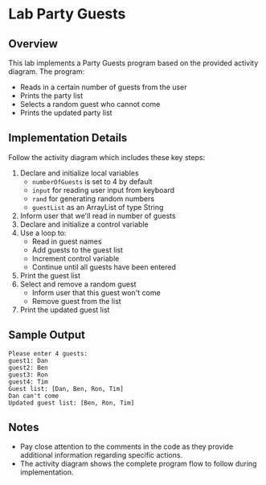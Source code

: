 # Lab Party Guests

## Overview
This lab implements a Party Guests program based on the provided activity diagram. The program:
- Reads in a certain number of guests from the user
- Prints the party list
- Selects a random guest who cannot come
- Prints the updated party list

## Implementation Details
Follow the activity diagram which includes these key steps:
1. Declare and initialize local variables
   - `numberOfGuests` is set to 4 by default
   - `input` for reading user input from keyboard
   - `rand` for generating random numbers
   - `guestList` as an ArrayList of type String
2. Inform user that we'll read in number of guests
3. Declare and initialize a control variable
4. Use a loop to:
   - Read in guest names
   - Add guests to the guest list
   - Increment control variable
   - Continue until all guests have been entered
5. Print the guest list
6. Select and remove a random guest
   - Inform user that this guest won't come
   - Remove guest from the list
7. Print the updated guest list

## Sample Output
```
Please enter 4 guests:
guest1: Dan
guest2: Ben
guest3: Ron
guest4: Tim
Guest list: [Dan, Ben, Ron, Tim]
Dan can't come
Updated guest list: [Ben, Ron, Tim]
```

## Notes
- Pay close attention to the comments in the code as they provide additional information regarding specific actions.
- The activity diagram shows the complete program flow to follow during implementation.


